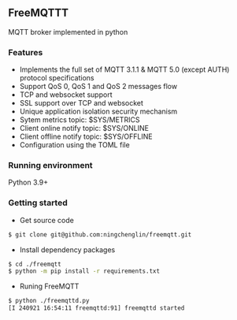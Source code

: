 ## FreeMQTTT

MQTT broker implemented in python

### Features

+ Implements the full set of MQTT 3.1.1 & MQTT 5.0 (except AUTH) protocol specifications
+ Support QoS 0, QoS 1 and QoS 2 messages flow
+ TCP and websocket support
+ SSL support over TCP and websocket
+ Unique application isolation security mechanism
+ Sytem metrics topic: $SYS/METRICS
+ Client online notify topic:  $SYS/ONLINE
+ Client offline notify topic: $SYS/OFFLINE
+ Configuration using the TOML file

### Running environment

Python 3.9+

### Getting started

+ Get source code
  
```bash
$ git clone git@github.com:ningchenglin/freemqtt.git
```

+ Install dependency packages
  
```bash
$ cd ./freemqtt
$ python -m pip install -r requirements.txt
```
+ Runing FreeMQTT

```bash
$ python ./freemqttd.py
[I 240921 16:54:11 freemqttd:91] freemqttd started

```
  
